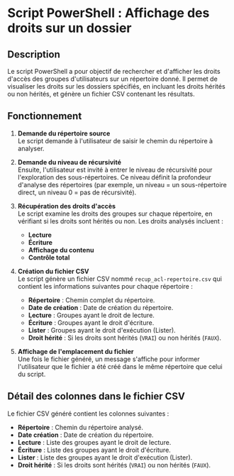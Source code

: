 # Script PowerShell : Affichage des droits sur un dossier

## Description

Le script PowerShell a pour objectif de rechercher et d'afficher les droits d'accès des groupes d'utilisateurs sur un répertoire donné. Il permet de visualiser les droits sur les dossiers spécifiés, en incluant les droits hérités ou non hérités, et génère un fichier CSV contenant les résultats.

## Fonctionnement

1. **Demande du répertoire source**  
   Le script demande à l'utilisateur de saisir le chemin du répertoire à analyser.

2. **Demande du niveau de récursivité**  
   Ensuite, l'utilisateur est invité à entrer le niveau de récursivité pour l'exploration des sous-répertoires. Ce niveau définit la profondeur d'analyse des répertoires (par exemple, un niveau = un sous-répertoire direct, un niveau 0 = pas de récursivité).

3. **Récupération des droits d'accès**  
   Le script examine les droits des groupes sur chaque répertoire, en vérifiant si les droits sont hérités ou non. Les droits analysés incluent :
   - **Lecture**
   - **Écriture**
   - **Affichage du contenu**
   - **Contrôle total**

4. **Création du fichier CSV**  
   Le script génère un fichier CSV nommé `recup_acl-repertoire.csv` qui contient les informations suivantes pour chaque répertoire :
   - **Répertoire** : Chemin complet du répertoire.
   - **Date de création** : Date de création du répertoire.
   - **Lecture** : Groupes ayant le droit de lecture.
   - **Écriture** : Groupes ayant le droit d'écriture.
   - **Lister** : Groupes ayant le droit d'exécution (Lister).
   - **Droit hérité** : Si les droits sont hérités (`VRAI`) ou non hérités (`FAUX`).

5. **Affichage de l'emplacement du fichier**  
   Une fois le fichier généré, un message s'affiche pour informer l'utilisateur que le fichier a été créé dans le même répertoire que celui du script.

## Détail des colonnes dans le fichier CSV

Le fichier CSV généré contient les colonnes suivantes :

- **Répertoire** : Chemin du répertoire analysé.
- **Date création** : Date de création du répertoire.
- **Lecture** : Liste des groupes ayant le droit de lecture.
- **Écriture** : Liste des groupes ayant le droit d'écriture.
- **Lister** : Liste des groupes ayant le droit d'exécution (Lister).
- **Droit hérité** : Si les droits sont hérités (`VRAI`) ou non hérités (`FAUX`).
